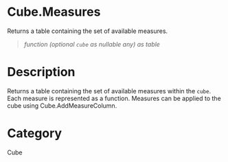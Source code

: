 ﻿# Cube.Measures
Returns a table containing the set of available measures.
> _function (optional <code>cube</code> as nullable any) as table_
# Description 
Returns a table containing the set of available measures within the <code>cube</code>. 
    Each measure is represented as a function. Measures can be applied to the cube using Cube.AddMeasureColumn.

# Category 
Cube

